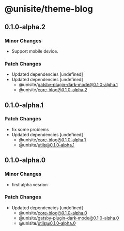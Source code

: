 # @unisite/theme-blog

## 0.1.0-alpha.2

### Minor Changes

- Support mobile device.

### Patch Changes

- Updated dependencies [undefined]
- Updated dependencies [undefined]
  - @unisite/gatsby-plugin-dark-mode@0.1.0-alpha.1
  - @unisite/core-blog@0.1.0-alpha.2

## 0.1.0-alpha.1

### Patch Changes

- fix some problems
- Updated dependencies [undefined]
  - @unisite/core-blog@0.1.0-alpha.1
  - @unisite/utils@0.1.0-alpha.1

## 0.1.0-alpha.0

### Minor Changes

- first alpha vesrion

### Patch Changes

- Updated dependencies [undefined]
  - @unisite/core-blog@0.1.0-alpha.0
  - @unisite/gatsby-plugin-dark-mode@0.1.0-alpha.0
  - @unisite/utils@0.1.0-alpha.0
